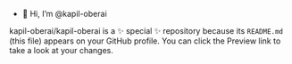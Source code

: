 - 👋 Hi, I’m @kapil-oberai



kapil-oberai/kapil-oberai is a ✨ special ✨ repository because its `README.md` (this file) appears on your GitHub profile.
You can click the Preview link to take a look at your changes.

